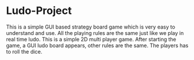 # Ludo-Project
This is a simple GUI based strategy board game which is very easy to understand and use. All the playing rules are the same just like we play in real time ludo. This is a simple 2D multi player game. After starting the game, a GUI ludo board appears, other rules are the same. The players has to roll the dice.

